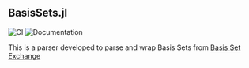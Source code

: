 ## BasisSets.jl

![CI](https://github.com/HartreeFoca/BasisSets.jl/actions/workflows/CI.yml/badge.svg)
![Documentation](https://github.com/HartreeFoca/BasisSets.jl/actions/workflows/Documentation.yml/badge.svg)

This is a parser developed to parse and wrap Basis Sets from [Basis Set Exchange](https://www.basissetexchange.org)